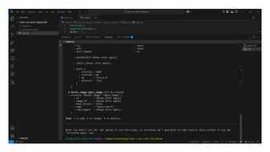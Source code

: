 ![image alt](https://github.com/osuruchaitanya/cfdf/blob/283b0595ad47a984546f181b4c9976075300f2dd/screenshot5.png)
